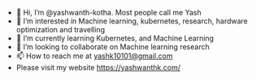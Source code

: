 - 👋 Hi, I’m @yashwanth-kotha. Most people call me Yash
- 👀 I’m interested in Machine learning, kubernetes, research, hardware optimization and travelling
- 🌱 I’m currently learning Kubernetes, and Machine Learning
- 💞️ I’m looking to collaborate on Machine learning research
- 📫 How to reach me at yashk10101@gmail.com 
- Please visit my website https://yashwanthk.com/
<!---
yashwanth-kotha/yashwanth-kotha is a ✨ special ✨ repository because its `README.md` (this file) appears on your GitHub profile.
You can click the Preview link to take a look at your changes.
--->
